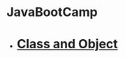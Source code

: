 # JavaBootCamp
* # [Class and Object](https://github.com/abhivashist/JavaBootCamp/blob/master/src/Class_Object_Demo.java)
